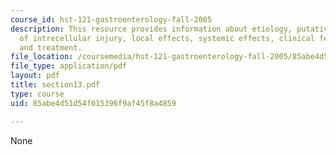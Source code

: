 ```yaml
---
course_id: hst-121-gastroenterology-fall-2005
description: This resource provides information about etiology, putative mechehanism
  of intrecellular injury, local effects, systemic effects, clinical features, radiology,
  and treatment.
file_location: /coursemedia/hst-121-gastroenterology-fall-2005/85abe4d51d54f015396f9af45f8a4859_section13.pdf
file_type: application/pdf
layout: pdf
title: section13.pdf
type: course
uid: 85abe4d51d54f015396f9af45f8a4859

---
```

None